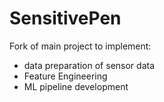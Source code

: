 # SensitivePen
Fork of main project to implement:
- data preparation of sensor data
- Feature Engineering
- ML pipeline development

